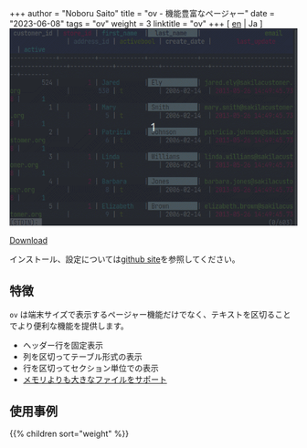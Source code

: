 +++
author = "Noboru Saito"
title = "ov - 機能豊富なページャー"
date = "2023-06-08"
tags = "ov"
weight = 3
linktitle = "ov"
+++
[ [en](/en/ov/) | Ja ]
[![ov](ov.gif)](https://github.com/noborus/ov)

[Download](https://github.com/noborus/ov/releases/latest)

 インストール、設定については[github site](https://github.com/noborus/ov)を参照してください。

## 特徴

`ov` は端末サイズで表示するページャー機能だけでなく、テキストを区切ることでより便利な機能を提供します。

* ヘッダー行を固定表示
* 列を区切ってテーブル形式の表示
* 行を区切ってセクション単位での表示
* [メモリよりも大きなファイルをサポート](memory)

## 使用事例

{{% children sort="weight" %}}
